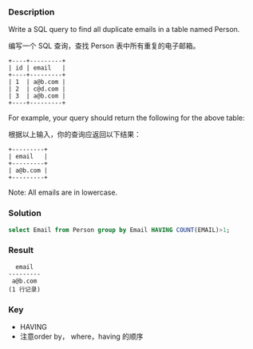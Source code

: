 ### Description

Write a SQL query to find all duplicate emails in a table named Person.

编写一个 SQL 查询，查找 Person 表中所有重复的电子邮箱。
```
+----+---------+
| id | email   |
+----+---------+
| 1  | a@b.com |
| 2  | c@d.com |
| 3  | a@b.com |
+----+---------+
```
For example, your query should return the following for the above table:

根据以上输入，你的查询应返回以下结果：
```
+---------+
| email   |
+---------+
| a@b.com |
+---------+
```
Note: All emails are in lowercase.

### Solution
```sql
select Email from Person group by Email HAVING COUNT(EMAIL)>1;
```

### Result
```
  email
---------
 a@b.com
(1 行记录)
```
### Key

- HAVING
- 注意order by， where，having 的顺序